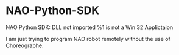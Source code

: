 # NAO-Python-SDK
NAO Python SDK: DLL not imported %1 is not a Win 32 Applictaion

I am just trying to program NAO robot remotely without the use of Choreographe. 
